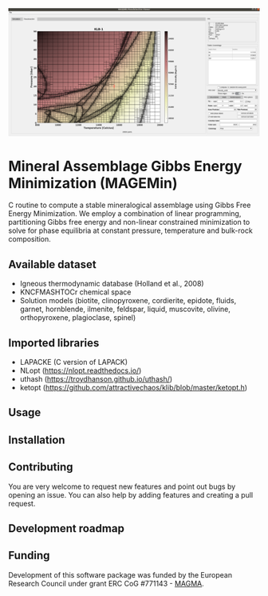 <img src="./pics/GUI.png" alt="drawing" width="640"/>

# Mineral Assemblage Gibbs Energy Minimization (MAGEMin)

C routine to compute a stable mineralogical assemblage using Gibbs Free Energy Minimization. We employ a combination of linear programming, partitioning Gibbs free energy and non-linear constrained minimization to solve for phase equilibria at constant pressure, temperature and bulk-rock composition.

## Available dataset
- Igneous thermodynamic database (Holland et al., 2008)
- KNCFMASHTOCr chemical space
- Solution models (biotite, clinopyroxene, cordierite, epidote, fluids, garnet, hornblende, ilmenite, feldspar, liquid, muscovite, olivine, orthopyroxene, plagioclase, spinel)

## Imported libraries
- LAPACKE (C version of LAPACK)
- NLopt (https://nlopt.readthedocs.io/)
- uthash (https://troydhanson.github.io/uthash/)
- ketopt (https://github.com/attractivechaos/klib/blob/master/ketopt.h)


## Usage 

## Installation 

## Contributing
You are very welcome to request new features and point out bugs by opening an issue. You can also help by adding features and creating a pull request.

## Development roadmap

## Funding
Development of this software package was funded by the European Research Council under grant ERC CoG #771143 - [MAGMA](https://magma.uni-mainz.de).
